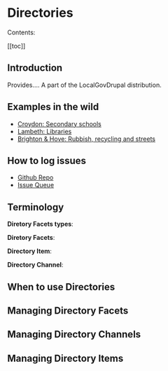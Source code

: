 # Directories

Contents:

[[toc]]

## Introduction

Provides.... A part of the LocalGovDrupal distribution.

## Examples in the wild
* [Croydon: Secondary schools ](https://www.croydon.gov.uk/schools-and-education/schools/find-school-near-you/secondary-schools)
* [Lambeth: Libraries](https://beta.lambeth.gov.uk/libraries-0)
* [Brighton & Hove: Rubbish, recycling and streets](https://www.brighton-hove.gov.uk/rubbish-recycling-and-streets)

## How to log issues
* [Github Repo](https://github.com/localgovdrupal/localgov_directories)
* [Issue Queue](https://github.com/localgovdrupal/localgov_directories/issues)

## Terminology

**Diretory Facets types**: 

**Diretory Facets**: 

**Directory Item**:

**Directory Channel**:

## When to use Directories

## Managing Directory Facets

## Managing Directory Channels

## Managing Directory Items


